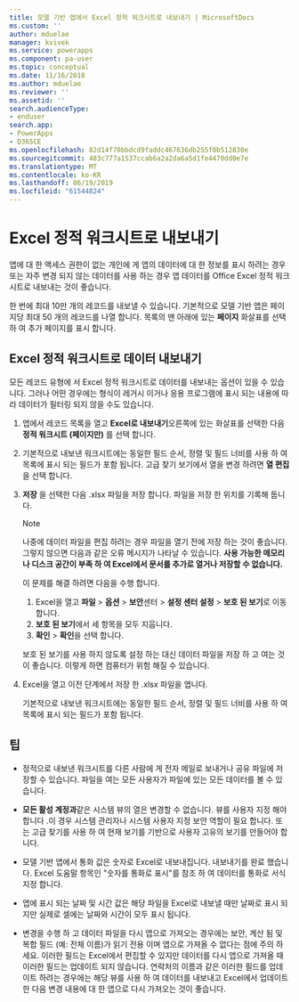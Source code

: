 ```yaml
---
title: 모델 기반 앱에서 Excel 정적 워크시트로 내보내기 | MicrosoftDocs
ms.custom: ''
author: mduelae
manager: kvivek
ms.service: powerapps
ms.component: pa-user
ms.topic: conceptual
ms.date: 11/16/2018
ms.author: mduelae
ms.reviewer: ''
ms.assetid: ''
search.audienceType:
- enduser
search.app:
- PowerApps
- D365CE
ms.openlocfilehash: 82d14f70bbdcd9faddc467636db255f0b512830e
ms.sourcegitcommit: 483c777a1537ccab6a2a2da6a5d1fe4470dd0e7e
ms.translationtype: MT
ms.contentlocale: ko-KR
ms.lasthandoff: 06/19/2019
ms.locfileid: "61544824"
---
```

# <a name="export-to-an-excel-static-worksheet"></a>Excel 정적 워크시트로 내보내기

앱에 대 한 액세스 권한이 없는 개인에 게 앱의 데이터에 대 한 정보를 표시 하려는 경우 또는 자주 변경 되지 않는 데이터를 사용 하는 경우 앱 데이터를 Office Excel 정적 워크시트로 내보내는 것이 좋습니다.

한 번에 최대 10만 개의 레코드를 내보낼 수 있습니다. 기본적으로 모델 기반 앱은 페이지당 최대 50 개의 레코드를 나열 합니다. 목록의 맨 아래에 있는 **페이지** 화살표를 선택 하 여 추가 페이지를 표시 합니다.  
  
## <a name="export-data-to-an-excel-static-worksheet"></a>Excel 정적 워크시트로 데이터 내보내기  
모든 레코드 유형에 서 Excel 정적 워크시트로 데이터를 내보내는 옵션이 있을 수 있습니다. 그러나 어떤 경우에는 형식이 레거시 이거나 응용 프로그램에 표시 되는 내용에 따라 데이터가 필터링 되지 않을 수도 있습니다.  
  
1. 앱에서 레코드 목록을 열고 **Excel로 내보내기**오른쪽에 있는 화살표를 선택한 다음 **정적 워크시트 (페이지만)** 를 선택 합니다.  
  
2. 기본적으로 내보낸 워크시트에는 동일한 필드 순서, 정렬 및 필드 너비를 사용 하 여 목록에 표시 되는 필드가 포함 됩니다. 고급 찾기 보기에서 열을 변경 하려면 **열 편집**을 선택 합니다. 
  
3. **저장** 을 선택한 다음 .xlsx 파일을 저장 합니다. 파일을 저장 한 위치를 기록해 둡니다.  
  
   > [!NOTE]
   > 나중에 데이터 파일을 편집 하려는 경우 파일을 열기 전에 저장 하는 것이 좋습니다. 그렇지 않으면 다음과 같은 오류 메시지가 나타날 수 있습니다. **사용 가능한 메모리 나 디스크 공간이 부족 하 여 Excel에서 문서를 추가로 열거나 저장할 수 없습니다.**  
   > 
   > 이 문제를 해결 하려면 다음을 수행 합니다.  
   > 
   > 1. Excel을 열고 **파일** > **옵션** > **보안**센터 > **설정 센터 설정** > **보호 된 보기**로 이동 합니다.  
   > 2.  **보호 된 보기**에서 세 항목을 모두 지웁니다.  
   > 3.  **확인** > **확인**을 선택 합니다.  
   > 
   > 보호 된 보기를 사용 하지 않도록 설정 하는 대신 데이터 파일을 저장 하 고 여는 것이 좋습니다. 이렇게 하면 컴퓨터가 위험 해질 수 있습니다.  


4. Excel을 열고 이전 단계에서 저장 한 .xlsx 파일을 엽니다.  
  
   기본적으로 내보낸 워크시트에는 동일한 필드 순서, 정렬 및 필드 너비를 사용 하 여 목록에 표시 되는 필드가 포함 됩니다.  
  
## <a name="tips"></a>팁  
  
- 정적으로 내보낸 워크시트를 다른 사람에 게 전자 메일로 보내거나 공유 파일에 저장할 수 있습니다. 파일을 여는 모든 사용자가 파일에 있는 모든 데이터를 볼 수 있습니다.
  
- **모든 활성 계정과**같은 시스템 뷰의 열은 변경할 수 없습니다. 뷰를 사용자 지정 해야 합니다 .이 경우 시스템 관리자나 시스템 사용자 지정 보안 역할이 필요 합니다. 또는 고급 찾기를 사용 하 여 현재 보기를 기반으로 사용자 고유의 보기를 만들어야 합니다.  
    
- 모델 기반 앱에서 통화 값은 숫자로 Excel로 내보내집니다. 내보내기를 완료 했습니다. Excel 도움말 항목인 "숫자를 통화로 표시"를 참조 하 여 데이터를 통화로 서식 지정 합니다.
  
- 앱에 표시 되는 날짜 및 시간 값은 해당 파일을 Excel로 내보낼 때만 날짜로 표시 되지만 실제로 셀에는 날짜와 시간이 모두 표시 됩니다.  
  
- 변경을 수행 하 고 데이터 파일을 다시 앱으로 가져오는 경우에는 보안, 계산 됨 및 복합 필드 (예: 전체 이름)가 읽기 전용 이며 앱으로 가져올 수 없다는 점에 주의 하세요. 이러한 필드는 Excel에서 편집할 수 있지만 데이터를 다시 앱으로 가져올 때 이러한 필드는 업데이트 되지 않습니다. 연락처의 이름과 같은 이러한 필드를 업데이트 하려는 경우에는 해당 뷰를 사용 하 여 데이터를 내보내고 Excel에서 업데이트 한 다음 변경 내용에 대 한 앱으로 다시 가져오는 것이 좋습니다.  
  

